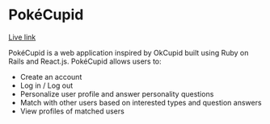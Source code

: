 # PokéCupid

[Live link][heroku]

[heroku]: pokecupid.herokuapp.com

PokéCupid is a web application inspired by OkCupid built using Ruby on Rails and
React.js. PokéCupid allows users to:

  * Create an account
  * Log in / Log out
  * Personalize user profile and answer personality questions
  * Match with other users based on interested types and question answers
  * View profiles of matched users
